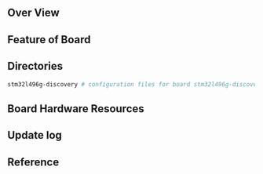 ## Over View

## Feature of Board

## Directories

```sh
stm32l496g-discovery # configuration files for board stm32l496g-discovery
```

## Board Hardware Resources

## Update log

## Reference
